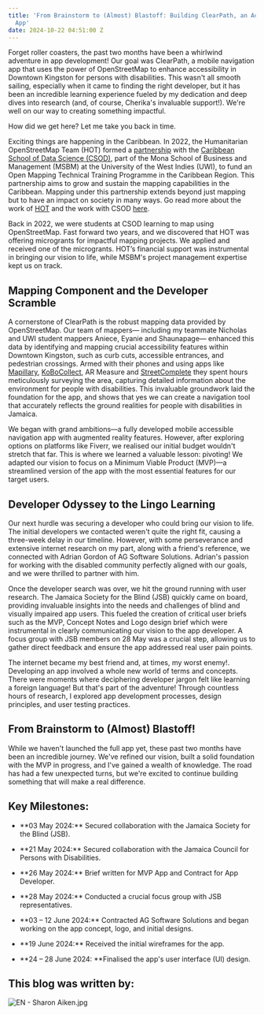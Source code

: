 ```yaml
---
title: 'From Brainstorm to (Almost) Blastoff: Building ClearPath, an Accessible Navigation
  App'
date: 2024-10-22 04:51:00 Z
---
```


Forget roller coasters, the past two months have been a whirlwind adventure in app development! Our goal was ClearPath, a mobile navigation app that uses the power of OpenStreetMap to enhance accessibility in Downtown Kingston for persons with disabilities. This wasn't all smooth sailing, especially when it came to finding the right developer, but it has been an incredible learning experience fueled by my dedication and deep dives into research (and, of course, Cherika's invaluable support!). We're well on our way to creating something impactful.

How did we get here? Let me take you back in time.

Exciting things are happening in the Caribbean. In 2022, the Humanitarian OpenStreetMap Team (HOT) formed a [partnership](https://www.hotosm.org/updates/announcement-of-hot-and-caribbean-school-of-data-partnership-open-mapping-technical-training-in-the-caribbean-region/) with the [Caribbean School of Data Science (CSOD)](https://coi-csod.org/), part of the Mona School of Business and Management (MSBM) at the University of the West Indies (UWI), to fund an Open Mapping Technical Training Programme in the Caribbean Region. This partnership aims to grow and sustain the mapping capabilities in the Caribbean. Mapping under this partnership extends beyond just mapping but to have an impact on society in many ways. Go read more about the work of [HOT](https://www.hotosm.org/what-we-do) and the work with CSOD [here](https://www.hotosm.org/updates/catalyzing-impact-inaugural-micro-grants-by-hot-and-csod/).

Back in 2022, we were students at CSOD learning to map using OpenStreetMap. Fast forward two years, and we discovered that HOT was offering microgrants for impactful mapping projects. We applied and received one of the microgrants. HOT’s financial support was instrumental in bringing our vision to life, while MSBM's project management expertise kept us on track.

## **Mapping Component and the Developer Scramble**

A cornerstone of ClearPath is the robust mapping data provided by OpenStreetMap. Our team of mappers— including my teammate Nicholas and UWI student mappers Aniece, Eyanie and Shaunapage— enhanced this data by identifying and mapping crucial accessibility features within Downtown Kingston, such as curb cuts, accessible entrances, and pedestrian crossings. Armed with their phones and using apps like [Mapillary](https://www.mapillary.com/), [KoBoCollect](https://www.kobotoolbox.org/), AR Measure and [StreetComplete](https://streetcomplete.app/) they spent hours meticulously surveying the area, capturing detailed information about the environment for people with disabilities. This invaluable groundwork laid the foundation for the app, and shows that yes we can create a navigation tool that accurately reflects the ground realities for people with disabilities in Jamaica.

We began with grand ambitions—a fully developed mobile accessible navigation app with augmented reality features. However, after exploring options on platforms like Fiverr, we realised our initial budget wouldn't stretch that far. This is where we learned a valuable lesson: pivoting! We adapted our vision to focus on a Minimum Viable Product (MVP)—a streamlined version of the app with the most essential features for our target users.

## **Developer Odyssey to the Lingo Learning**

Our next hurdle was securing a developer who could bring our vision to life. The initial developers we contacted weren't quite the right fit, causing a three-week delay in our timeline. However, with some perseverance and extensive internet research on my part, along with a friend's reference, we connected with Adrian Gordon of AG Software Solutions. Adrian's passion for working with the disabled community perfectly aligned with our goals, and we were thrilled to partner with him.

Once the developer search was over, we hit the ground running with user research. The Jamaica Society for the Blind (JSB) quickly came on board, providing invaluable insights into the needs and challenges of blind and visually impaired app users. This fueled the creation of critical user briefs such as the MVP, Concept Notes and Logo design brief which were instrumental in clearly communicating our vision to the app developer. A focus group with JSB members on 28 May was a crucial step, allowing us to gather direct feedback and ensure the app addressed real user pain points.

The internet became my best friend and, at times, my worst enemy!. Developing an app involved a whole new world of terms and concepts. There were moments where deciphering developer jargon felt like learning a foreign language! But that's part of the adventure! Through countless hours of research, I explored app development processes, design principles, and user testing practices.

## **From Brainstorm to (Almost) Blastoff!**

While we haven't launched the full app yet, these past two months have been an incredible journey. We've refined our vision, built a solid foundation with the MVP in progress, and I've gained a wealth of knowledge. The road has had a few unexpected turns, but we're excited to continue building something that will make a real difference.

## **Key Milestones:**

* \*\*03 May 2024:\*\* Secured collaboration with the Jamaica Society for the Blind (JSB).

* \*\*21 May 2024:\*\* Secured collaboration with the Jamaica Council for Persons with Disabilities.

* \*\*26 May 2024:\*\* Brief written for MVP App and Contract for App Developer.

* \*\*28 May 2024:\*\* Conducted a crucial focus group with JSB representatives.

* \*\*03 – 12 June 2024:\*\* Contracted AG Software Solutions and began working on the app concept, logo, and initial designs.

* \*\*19 June 2024:\*\* Received the initial wireframes for the app.

* \*\*24 – 28 June 2024: \*\*Finalised the app's user interface (UI) design.

## This blog was written by:

![EN - Sharon Aiken.jpg](/uploads/EN%20-%20Sharon%20Aiken.jpg)